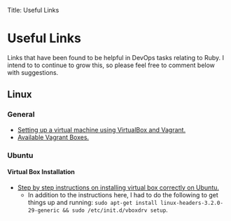 Title: Useful Links

# Useful Links

Links that have been found to be helpful in DevOps tasks relating to Ruby. I intend to to continue to grow this, so please feel free to comment below with suggestions.


## Linux

### General

* [Setting up a virtual machine using VirtualBox and Vagrant.](https://github.com/yesodweb/yesod/wiki/Setting-up-a-virtual-machine,-using-VirtualBox-and-Vagrant)
* [Available Vagrant Boxes.](https://github.com/mitchellh/vagrant/wiki/Available-Vagrant-Boxes)

### Ubuntu

#### Virtual Box Installation

* [Step by step instructions on installing virtual box correctly on Ubuntu.](https://www.virtualbox.org/wiki/Linux_Downloads)
  * In addition to the instructions here, I had to do the following to get things up and running: `sudo apt-get install linux-headers-3.2.0-29-generic && sudo /etc/init.d/vboxdrv setup`.

